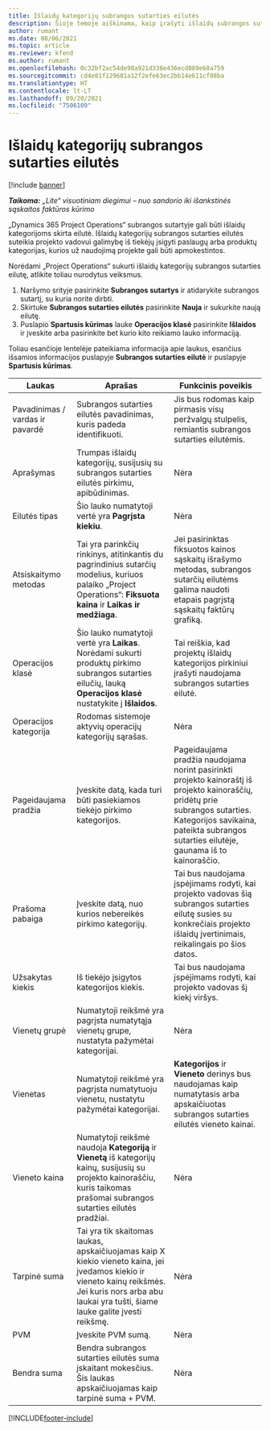 ```yaml
---
title: Išlaidų kategorijų subrangos sutarties eilutės
description: Šioje temoje aiškinama, kaip įrašyti išlaidų subrangos sutarties eilutes, ir šiuos laukus panaudoti norint įrašyti pirkimo iš tiekėjų laiką.
author: rumant
ms.date: 08/06/2021
ms.topic: article
ms.reviewer: kfend
ms.author: rumant
ms.openlocfilehash: 0c32bf2ac54de98a921d338e436ecd089e68a759
ms.sourcegitcommit: cd4e81f129681a12f2efe63ec2bb14e611cf88ba
ms.translationtype: HT
ms.contentlocale: lt-LT
ms.lasthandoff: 09/20/2021
ms.locfileid: "7506109"
---
```

#  <a name="subcontract-lines-for-expense-categories"></a>Išlaidų kategorijų subrangos sutarties eilutės

[!include [banner](../../includes/dataverse-preview.md)]

_**Taikoma:** „Lite“ visuotiniam diegimui – nuo sandorio iki išankstinės sąskaitos faktūros kūrimo_

„Dynamics 365 Project Operations“ subrangos sutartyje gali būti išlaidų kategorijoms skirta eilutė. Išlaidų kategorijų subrangos sutarties eilutės suteikia projekto vadovui galimybę iš tiekėjų įsigyti paslaugų arba produktų kategorijas, kurios už naudojimą projekte gali būti apmokestintos.

Norėdami „Project Operations“ sukurti išlaidų kategorijų subrangos sutarties eilutę, atlikite toliau nurodytus veiksmus.

1. Naršymo srityje pasirinkite **Subrangos sutartys** ir atidarykite subrangos sutartį, su kuria norite dirbti.
2. Skirtuke **Subrangos sutarties eilutės** pasirinkite **Nauja** ir sukurkite naują eilutę.
3. Puslapio **Spartusis kūrimas** lauke **Operacijos klasė** pasirinkite **Išlaidos** ir įveskite arba pasirinkite bet kurio kito reikiamo lauko informaciją.

Toliau esančioje lentelėje pateikiama informacija apie laukus, esančius išsamios informacijos puslapyje **Subrangos sutarties eilutė** ir puslapyje **Spartusis kūrimas**.

| **Laukas** | **Aprašas** | **Funkcinis poveikis** |
| --- | --- | --- |
| Pavadinimas / vardas ir pavardė | Subrangos sutarties eilutės pavadinimas, kuris padeda identifikuoti. | Jis bus rodomas kaip pirmasis visų peržvalgų stulpelis, remiantis subrangos sutarties eilutėmis. |
| Aprašymas | Trumpas išlaidų kategorijų, susijusių su subrangos sutarties eilutės pirkimu, apibūdinimas. | Nėra |
|Eilutės tipas | Šio lauko numatytoji vertė yra **Pagrįsta kiekiu**. |Nėra |
| Atsiskaitymo metodas | Tai yra parinkčių rinkinys, atitinkantis du pagrindinius sutarčių modelius, kuriuos palaiko „Project Operations“: **Fiksuota kaina** ir **Laikas ir medžiaga**. | Jei pasirinktas fiksuotos kainos sąskaitų išrašymo metodas, subrangos sutarčių eilutėms galima naudoti etapais pagrįstą sąskaitų faktūrų grafiką. |
| Operacijos klasė | Šio lauko numatytoji vertė yra **Laikas**. Norėdami sukurti produktų pirkimo subrangos sutarties eilučių, lauką **Operacijos klasė** nustatykite į **Išlaidos**.  | Tai reiškia, kad projektų išlaidų kategorijos pirkiniui įrašyti naudojama subrangos sutarties eilutė. |
| Operacijos kategorija | Rodomas sistemoje aktyvių operacijų kategorijų sąrašas. |Nėra |
| Pageidaujama pradžia | Įveskite datą, kada turi būti pasiekiamos tiekėjo pirkimo kategorijos. | Pageidaujama pradžia naudojama norint pasirinkti projekto kainoraštį iš projekto kainoraščių, pridėtų prie subrangos sutarties. Kategorijos savikaina, pateikta subrangos sutarties eilutėje, gaunama iš to kainoraščio. |
| Prašoma pabaiga | Įveskite datą, nuo kurios nebereikės pirkimo kategorijų. | Tai bus naudojama įspėjimams rodyti, kai projekto vadovas šią subrangos sutarties eilutę susies su konkrečiais projekto išlaidų įvertinimais, reikalingais po šios datos. |
| Užsakytas kiekis | Iš tiekėjo įsigytos kategorijos kiekis. | Tai bus naudojama įspėjimams rodyti, kai projekto vadovas šį kiekį viršys.|
| Vienetų grupė | Numatytoji reikšmė yra pagrįsta numatytąja vienetų grupe, nustatyta pažymėtai kategorijai. |Nėra |
| Vienetas | Numatytoji reikšmė yra pagrįsta numatytuoju vienetu, nustatytu pažymėtai kategorijai.  | **Kategorijos** ir **Vieneto** derinys bus naudojamas kaip numatytasis arba apskaičiuotas subrangos sutarties eilutės vieneto kainai.  |
| Vieneto kaina | Numatytoji reikšmė naudoja **Kategoriją** ir **Vienetą** iš kategorijų kainų, susijusių su projekto kainoraščiu, kuris taikomas prašomai subrangos sutarties eilutės pradžiai. |Nėra |
| Tarpinė suma | Tai yra tik skaitomas laukas, apskaičiuojamas kaip X kiekio vieneto kaina, jei įvedamos kiekio ir vieneto kainų reikšmės. Jei kuris nors arba abu laukai yra tušti, šiame lauke galite įvesti reikšmę. |Nėra |
| PVM | Įveskite PVM sumą. |Nėra |
| Bendra suma | Bendra subrangos sutarties eilutės suma įskaitant mokesčius. Šis laukas apskaičiuojamas kaip tarpinė suma + PVM. |Nėra |


[!INCLUDE[footer-include](../../includes/footer-banner.md)]
